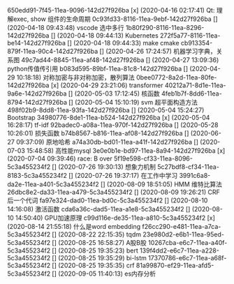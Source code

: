 650edd91-7f45-11ea-9096-142d27f926ba [x] (2020-04-16 02:17:41) Qt: 理解exec, show 组件的生命周期
0c93fd33-8116-11ea-9ebf-142d27f926ba [] (2020-04-18 09:43:48) vscode 选中多行
1b80f290-8116-11ea-8296-142d27f926ba [] (2020-04-18 09:44:13) ﻿Kubernetes
272f5a77-8116-11ea-be14-142d27f926ba [] (2020-04-18 09:44:33) make cmake
cb913354-879f-11ea-90c4-142d27f926ba [] (2020-04-26 17:24:57) 机器学习字典，关系图
49c7ad44-8845-11ea-af48-142d27f926ba [] (2020-04-27 13:09:36) python传值传引用
b083d595-89bf-11ea-81c8-142d27f926ba [] (2020-04-29 10:18:18) 对称加密与非对称加密，散列算法
0bee0772-8a2d-11ea-80fe-142d27f926ba [x] (2020-04-29 23:21:06) transformer
40212a71-8d1e-11ea-9a6e-142d27f926ba [] (2020-05-03 17:12:45) 核函数
4feb1b7f-8dd6-11ea-8794-142d27f926ba [] (2020-05-04 15:10:19) svm 超平面构造方法
498f02b9-8dd8-11ea-93fa-142d27f926ba [] (2020-05-04 15:24:27) Bootstrap
34980776-8de1-11ea-b524-142d27f926ba [x] (2020-05-04 16:28:17) tf-idf
92badec0-a08a-11ea-970f-142d27f926ba [] (2020-05-28 10:26:01) 损失函数
b74b8567-b816-11ea-af08-142d27f926ba [] (2020-06-27 09:37:09) 原地哈希
a74a30db-bd01-11ea-a41f-142d27f926ba [] (2020-07-03 15:48:58) 高性能mysql
3e0e0b1e-bd97-11ea-8a94-142d27f926ba [x] (2020-07-04 09:39:46) race: B over
5f19e598-cf33-11ea-8096-5c3a455234f2 [] (2020-07-26 19:30:13) 想象力机制
5c27bdf8-cf34-11ea-8183-5c3a455234f2 [] (2020-07-26 19:37:17) 在工作中学习
3991c6a8-da2e-11ea-a401-5c3a455234f2 [] (2020-08-09 18:51:05) HMM 维特比算法
26dbc8e2-da33-11ea-a479-5c3a455234f2 [] (2020-08-09 19:26:21) CRF 后一个代词
fa97e324-dad0-11ea-bd0c-5c3a455234f2 [] (2020-08-10 14:16:08) 激活函数
cda6a36c-dad5-11ea-a1e8-5c3a455234f2 [] (2020-08-10 14:50:40) GPU加速原理
c99d116e-de35-11ea-a810-5c3a455234f2 [x] (2020-08-14 21:55:18) 什么是word embedding
f26cc290-e481-11ea-a7ca-5c3a455234f2 [] (2020-08-22 22:15:35) tqdm
23e980d2-e6b1-11ea-95ed-5c3a455234f2 [] (2020-08-25 16:58:27) A股B股
10267cba-e6c7-11ea-a40f-5c3a455234f2 [] (2020-08-25 19:35:23) bert
139f4dd2-e6c7-11ea-a228-5c3a455234f2 [] (2020-08-25 19:35:29) bi-lstm
17370786-e6c7-11ea-a68f-5c3a455234f2 [] (2020-08-25 19:35:35) crf
81a99870-ef29-11ea-afd5-5c3a455234f2 [] (2020-09-05 11:40:13) es内存分析
